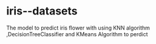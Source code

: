 # iris--datasets
The model to predict iris flower 
with using KNN algorithm ,DecisionTreeClassifier and KMeans Algorithm to perdict

